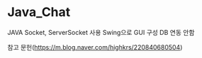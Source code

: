# Java_Chat

JAVA Socket, ServerSocket 사용
Swing으로 GUI 구성
DB 연동 안함

참고 문헌(https://m.blog.naver.com/highkrs/220840680504)
